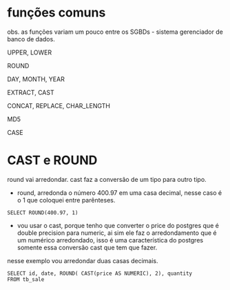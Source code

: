 # funções comuns
obs. as funções variam um pouco entre os SGBDs - sistema gerenciador de banco de dados.

UPPER, LOWER

ROUND

DAY, MONTH, YEAR

EXTRACT, CAST

CONCAT, REPLACE, CHAR_LENGTH

MD5

CASE



# CAST e ROUND
round vai arredondar.
cast faz a conversão de um tipo para outro tipo.

- round, arredonda o número 400.97 em uma casa decimal, nesse caso é o 1 que coloquei entre parênteses.
```
SELECT ROUND(400.97, 1)
```

- vou usar o cast, porque tenho que converter o price do postgres que é double precision para numeric, ai sim ele faz o arredondamento que é um numérico arredondado, isso é uma característica do postgres somente essa conversão cast que tem que fazer.

nesse exemplo vou arredondar duas casas decimais.
```
SELECT id, date, ROUND( CAST(price AS NUMERIC), 2), quantity
FROM tb_sale
```
